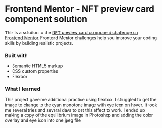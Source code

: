# Frontend Mentor - NFT preview card component solution

This is a solution to the [NFT preview card component challenge on Frontend Mentor](https://www.frontendmentor.io/challenges/nft-preview-card-component-SbdUL_w0U). Frontend Mentor challenges help you improve your coding skills by building realistic projects.

### Built with

- Semantic HTML5 markup
- CSS custom properties
- Flexbox

### What I learned

This project gave me additional practice using flexbox. I struggled to get the image to change to the cyan monotone image with eye icon on hover. It took me several tries and several days to get this effect to work. I ended up making a copy of the equilibrium image in Photoshop and adding the color overlay and eye icon into one jpeg file.

